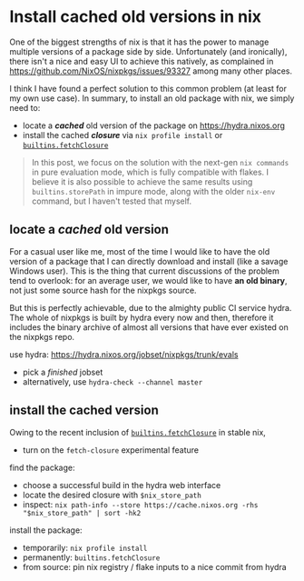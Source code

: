 # Install cached old versions in nix

One of the biggest strengths of nix is that it has the power to manage multiple versions of a package side by side.
Unfortunately (and ironically), there isn't a nice and easy UI to achieve this natively,
as complained in https://github.com/NixOS/nixpkgs/issues/93327 among many other places.

I think I have found a perfect solution to this common problem (at least for my own use case).
In summary, to install an old package with nix, we simply need to:
- locate a **_cached_** old version of the package on https://hydra.nixos.org
- install the cached **_closure_** via `nix profile install`
  or [`builtins.fetchClosure`](https://nixos.org/manual/nix/stable/language/builtins#builtins-fetchClosure)

> In this post, we focus on the solution with the next-gen `nix commands` in pure evaluation mode,
which is fully compatible with flakes.
I believe it is also possible to achieve the same results using `builtins.storePath` in impure mode,
along with the older `nix-env` command, but I haven't tested that myself.

## locate a _cached_ old version

For a casual user like me, most of the time I would like to have the old version of a package that I can directly download and install (like a savage Windows user). This is the thing that current discussions of the problem tend to overlook: for an average user, we would like to have **an old binary**, not just some source hash for the nixpkgs source.

But this is perfectly achievable, due to the almighty public CI service hydra.
The whole of nixpkgs is built by hydra every now and then,
therefore it includes the binary archive of almost all versions that have ever existed on the nixpkgs repo.

use hydra: https://hydra.nixos.org/jobset/nixpkgs/trunk/evals
- pick a _finished_ jobset
- alternatively, use `hydra-check --channel master`


## install the cached version

Owing to the recent inclusion of [`builtins.fetchClosure`](https://nixos.org/manual/nix/stable/language/builtins#builtins-fetchClosure) in stable nix,

- turn on the `fetch-closure` experimental feature

find the package:
- choose a successful build in the hydra web interface
- locate the desired closure with `$nix_store_path`
- inspect: `nix path-info --store https://cache.nixos.org -rhs "$nix_store_path" | sort -hk2`

install the package:
- temporarily: `nix profile install`
- permanently: `builtins.fetchClosure`
- from source: pin nix registry / flake inputs to a nice commit from hydra
